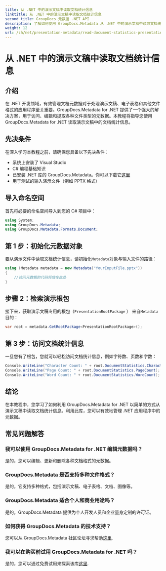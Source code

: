 ```yaml
---
title: 从 .NET 中的演示文稿中读取文档统计信息
linktitle: 从 .NET 中的演示文稿中读取文档统计信息
second_title: GroupDocs.元数据 .NET API
description: 了解如何使用 GroupDocs.Metadata 从 .NET 中的演示文稿中读取文档统计信息，以实现高效的元数据管理。
weight: 12
url: /zh/net/presentation-metadata/read-document-statistics-presentations/
---
```


# 从 .NET 中的演示文稿中读取文档统计信息

## 介绍
在 .NET 开发领域，有效管理文档元数据对于处理演示文稿、电子表格和其他文件格式的应用程序至关重要。GroupDocs.Metadata for .NET 提供了一个强大的解决方案，用于访问、编辑和提取各种文件类型的元数据。本教程将指导您使用 GroupDocs.Metadata for .NET 读取演示文稿中的文档统计信息。
## 先决条件
在深入学习本教程之前，请确保您具备以下先决条件：
- 系统上安装了 Visual Studio
- C# 编程基础知识
- 已安装 .NET 库的 GroupDocs.Metadata。你可以下载它[这里](https://releases.groupdocs.com/metadata/net/)
- 用于测试的输入演示文件（例如 PPTX 格式）

## 导入命名空间
首先将必要的命名空间导入到您的 C# 项目中：
```csharp
using System;
using GroupDocs.Metadata;
using GroupDocs.Metadata.Formats.Document;
```
## 第 1 步：初始化元数据对象
要从演示文件中读取文档统计信息，请初始化`Metadata`对象与输入文件的路径：
```csharp
using (Metadata metadata = new Metadata("YourInputFile.pptx"))
{
    //访问元数据的代码将放在此处
}
```
## 步骤 2：检索演示根包
接下来，获取演示文稿专用的根包（`PresentationRootPackage` ） 来自`Metadata`目的：
```csharp
var root = metadata.GetRootPackage<PresentationRootPackage>();
```
## 第 3 步：访问文档统计信息
一旦您有了根包，您就可以轻松访问文档统计信息，例如字符数、页数和字数：
```csharp
Console.WriteLine("Character Count: " + root.DocumentStatistics.CharacterCount);
Console.WriteLine("Page Count: " + root.DocumentStatistics.PageCount);
Console.WriteLine("Word Count: " + root.DocumentStatistics.WordCount);
```

## 结论
在本教程中，您学习了如何利用 GroupDocs.Metadata for .NET 以简单的方式从演示文稿中读取文档统计信息。利用此库，您可以有效地管理 .NET 应用程序中的元数据。

## 常见问题解答
### 我可以使用 GroupDocs.Metadata for .NET 编辑元数据吗？
是的，您可以编辑、更新和删除各种文档格式的元数据。
### GroupDocs.Metadata 是否支持多种文件格式？
是的，它支持多种格式，包括演示文稿、电子表格、文档、图像等。
### GroupDocs.Metadata 适合个人和商业用途吗？
是的，GroupDocs.Metadata 提供为个人开发人员和企业量身定制的许可证。
### 如何获得 GroupDocs.Metadata 的技术支持？
您可以从 GroupDocs.Metadata 社区论坛寻求帮助[这里](https://forum.groupdocs.com/c/metadata/14).
### 我可以在购买前试用 GroupDocs.Metadata for .NET 吗？
是的，您可以通过免费试用来探索该库[这里](https://releases.groupdocs.com/).